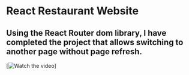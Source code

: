 # React Restaurant Website

## Using the React Router dom library, I have completed the project that allows switching to another page without page refresh.

[![Watch the video](websa.gif)]

